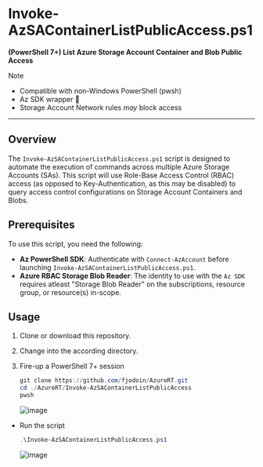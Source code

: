 # Invoke-AzSAContainerListPublicAccess.ps1  
**(PowerShell 7+) List Azure Storage Account Container and Blob Public Access**
> [!NOTE]
> - Compatible with non-Windows PowerShell (pwsh)
> - Az SDK wrapper 🌯
> - Storage Account Network rules *may* block access

---

## Overview  
The `Invoke-AzSAContainerListPublicAccess.ps1` script is designed to automate the execution of commands across multiple Azure Storage Accounts (SAs). This script will use Role-Base Access Control (RBAC) access (as opposed to Key-Authentication, as this may be disabled) to query access control configurations on Storage Account Containers and Blobs.  

## Prerequisites  
To use this script, you need the following:  

- **Az PowerShell SDK**: Authenticate with `Connect-AzAccount` before launching `Invoke-AzSAContainerListPublicAccess.ps1`.
- **Azure RBAC Storage Blob Reader**: The identity to use with the `Az SDK` requires atleast "Storage Blob Reader" on the subscriptions, resource group, or resource(s) in-scope.
  
## Usage  
1. Clone or download this repository.  
2. Change into the according directory.  
3. Fire-up a PowerShell 7+ session  

   ```powershell
   git clone https://github.com/fjodoin/AzureRT.git
   cd ./AzureRT/Invoke-AzSAContainerListPublicAccess
   pwsh
   ```

   ![image](https://github.com/user-attachments/assets/7421624a-0d53-4d9f-86eb-cf3370624d42)


- Run the script

   ```powershell
   .\Invoke-AzSAContainerListPublicAccess.ps1
   ```

   ![image](https://github.com/user-attachments/assets/3b37adbd-490d-4d23-96ab-5a35a9d655e5)



